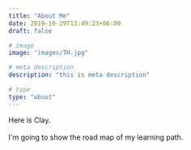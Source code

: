 ```yaml
---
title: "About Me"
date: 2019-10-29T13:49:23+06:00
draft: false

# image
image: "images/TH.jpg"

# meta description
description: "this is meta description"

# type
type: "about"
---
```


Here is Clay.
<br>
<br>
I'm going to show the road map of my learning path.
